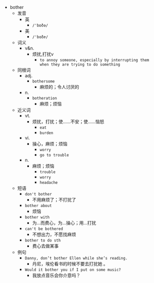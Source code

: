 - bother
  - 发音
    - 英
      - `/'bɒðə/`
    - 美
      - `/'bɑðɚ/`
  - 词义
    - v&n.
      - 烦扰,打扰v
        - `to annoy someone, especially by interrupting them when they are trying to do something`
  - 同根词
    - adj.
      - `bothersome`
        - 麻烦的；令人讨厌的
    - n.
      - `botheration`
        - 麻烦；烦恼
  - 近义词
    - vt.
      - 烦扰，打扰；使……不安；使……恼怒
        - `eat`
        - `burden`
    - vi.
      - 操心，麻烦；烦恼
        - `worry`
        - `go to trouble`
    - n.
      - 麻烦；烦恼
        - `trouble`
        - `worry`
        - `headache`
  - 短语
    - `don't bother`
      - 不用麻烦了；不打扰了 
    - `bother about`
      - 烦恼 
    - `bother with`
      - 为…而费心，为…操心；用…打扰 
    - `can't be bothered`
      - 不想出力，不愿找麻烦 
    - `bother to do sth`
      - 费心去做某事 
  - 例句
    - `Danny, don’t bother Ellen while she’s reading.`
      - 丹尼，埃伦看书的时候不要去打扰她 。
    - `Would it bother you if I put on some music?`
      - 我放点音乐会你介意吗？

